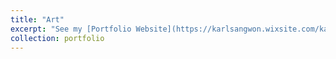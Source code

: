 ```yaml
---
title: "Art"
excerpt: "See my [Portfolio Website](https://karlsangwon.wixsite.com/karlsangwon)<br/><img src='/images/Marietta Gallery Exhibition 2018.jpg'>"
collection: portfolio
---
```



